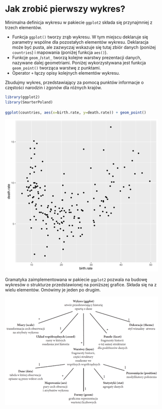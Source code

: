 # Jak zrobić pierwszy wykres?

Minimalna definicja wykresu w pakiecie `ggplot2` składa się przynajmniej z trzech elementów. 

* Funkcja `ggplot()` tworzy zrąb wykresu. W tym miejscu deklaruje się parametry wspólne dla pozostałych elementów wykresu. Deklaracja może być pusta, ale zazwyczaj wskazuje się tutaj zbiór danych (poniżej `countries`) i mapowania (poniżej funkcja `aes()`).
* Funkcje `geom_`/`stat_` tworzą kolejne warstwy prezentacji danych, nazywane dalej geometriami. Poniżej wykorzystywana jest funkcja `geom_point()` tworząca warstwę z punktami. 
* Operator `+` łączy opisy kolejnych elementów wykresu.

Zbudujmy wykres, przedstawiający za pomocą punktów informacje o częstości narodzin i zgonów dla różnych krajów.


```r
library(ggplot2)
library(SmarterPoland)

ggplot(countries, aes(x=birth.rate, y=death.rate)) + geom_point()
```

![plot of chunk w1](figure/w1-1.svg)

Gramatyka zaimplementowana w pakiecie `ggplot2` pozwala na budowę wykresów o strukturze przedstawionej na poniższej grafice. 
Składa się na z wielu elementów.
Omówimy je jeden po drugim.

![Szkielet gramatyki ggplot2](rysunki/ggplot2.png)
